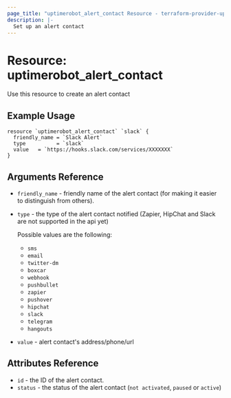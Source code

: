 ```yaml
---
page_title: "uptimerobot_alert_contact Resource - terraform-provider-uptimerobot"
description: |-
  Set up an alert contact
---
```


# Resource: uptimerobot_alert_contact

Use this resource to create an alert contact

## Example Usage

```hcl
resource `uptimerobot_alert_contact` `slack` {
  friendly_name = `Slack Alert`
  type          = `slack`
  value   = `https://hooks.slack.com/services/XXXXXXX`
}
```

## Arguments Reference

* `friendly_name` - friendly name of the alert contact (for making it easier to distinguish from others).
* `type` - the type of the alert contact notified (Zapier, HipChat and Slack are not supported in the api yet)

  Possible values are the following:
  - `sms`
  - `email`
  - `twitter-dm`
  - `boxcar`
  - `webhook`
  - `pushbullet`
  - `zapier`
  - `pushover`
  - `hipchat`
  - `slack`
  - `telegram`
  - `hangouts`
* `value` - alert contact's address/phone/url

## Attributes Reference

* `id` - the ID of the alert contact.
* `status` - the status of the alert contact (`not activated`, `paused` or `active`)
